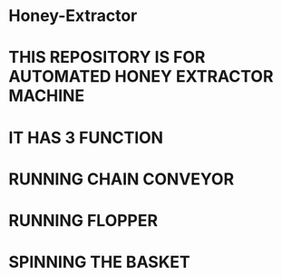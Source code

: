 # Honey-Extractor

# THIS REPOSITORY IS FOR AUTOMATED HONEY EXTRACTOR MACHINE

# IT HAS 3 FUNCTION
# RUNNING CHAIN CONVEYOR
# RUNNING FLOPPER
# SPINNING THE BASKET
